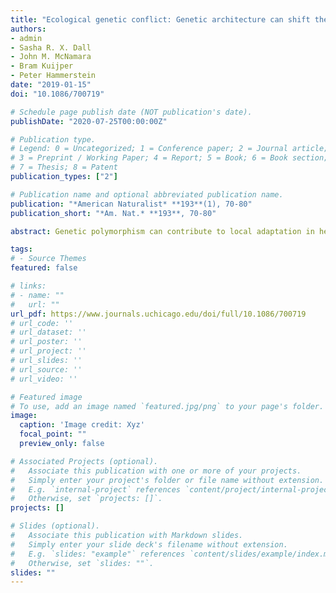 ```yaml
---
title: "Ecological genetic conflict: Genetic architecture can shift the balance between local adaptation and plasticity"
authors:
- admin
- Sasha R. X. Dall
- John M. McNamara
- Bram Kuijper
- Peter Hammerstein
date: "2019-01-15"
doi: "10.1086/700719"

# Schedule page publish date (NOT publication's date).
publishDate: "2020-07-25T00:00:00Z"

# Publication type.
# Legend: 0 = Uncategorized; 1 = Conference paper; 2 = Journal article;
# 3 = Preprint / Working Paper; 4 = Report; 5 = Book; 6 = Book section;
# 7 = Thesis; 8 = Patent
publication_types: ["2"]

# Publication name and optional abbreviated publication name.
publication: "*American Naturalist* **193**(1), 70-80"
publication_short: "*Am. Nat.* **193**, 70-80"

abstract: Genetic polymorphism can contribute to local adaptation in heterogeneous habitats, for instance, as a single locus with alleles adapted to different habitats. Phenotypic plasticity can also contribute to trait variation across habitats, through developmental responses to habitat-specific cues. We show that the genetic architecture of genetically polymorphic and plasticity loci may influence the balance between local adaptation and phenotypic plasticity. These effects of genetic architecture are instances of ecological genetic conflict. A reduced effective migration rate for genes tightly linked to a genetic polymorphism provides an explanation for the effects, and they can occur both for a single trait and for a syndrome of coadapted traits. Using individual-based simulations and numerical analysis, we investigate how among-habitat genetic polymorphism and phenotypic plasticity depend on genetic architecture. We also study the evolution of genetic architecture itself, in the form of rates of recombination between genetically polymorphic loci and plasticity loci. Our main result is that for plasticity genes that are unlinked to loci with between-habitat genetic polymorphism, the slope of a reaction norm is steeper in comparison with the slope favored by plasticity genes that are tightly linked to genes for local adaptation.

tags:
# - Source Themes
featured: false

# links:
# - name: ""
#   url: ""
url_pdf: https://www.journals.uchicago.edu/doi/full/10.1086/700719
# url_code: ''
# url_dataset: ''
# url_poster: ''
# url_project: ''
# url_slides: ''
# url_source: ''
# url_video: ''

# Featured image
# To use, add an image named `featured.jpg/png` to your page's folder.
image:
  caption: 'Image credit: Xyz'
  focal_point: ""
  preview_only: false

# Associated Projects (optional).
#   Associate this publication with one or more of your projects.
#   Simply enter your project's folder or file name without extension.
#   E.g. `internal-project` references `content/project/internal-project/index.md`.
#   Otherwise, set `projects: []`.
projects: []

# Slides (optional).
#   Associate this publication with Markdown slides.
#   Simply enter your slide deck's filename without extension.
#   E.g. `slides: "example"` references `content/slides/example/index.md`.
#   Otherwise, set `slides: ""`.
slides: ""
---
```

